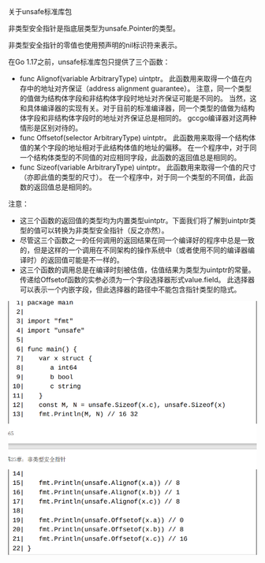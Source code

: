 关于unsafe标准库包

非类型安全指针是指底层类型为unsafe.Pointer的类型。

非类型安全指针的零值也使用预声明的nil标识符来表示。

在Go 1.17之前，unsafe标准库包只提供了三个函数：

   - func Alignof(variable ArbitraryType) uintptr。 此函数用来取得一个值在内存中的地址对齐保证（address alignment guarantee）。 注意，同一个类型的值做为结构体字段和非结构体字段时地址对齐保证可能是不同的。 当然，这和具体编译器的实现有关。对于目前的标准编译器，同一个类型的值做为结构体字段和非结构体字段时的地址对齐保证总是相同的。 gccgo编译器对这两种情形是区别对待的。
   - func Offsetof(selector ArbitraryType) uintptr。 此函数用来取得一个结构体值的某个字段的地址相对于此结构体值的地址的偏移。 在一个程序中，对于同一个结构体类型的不同值的对应相同字段，此函数的返回值总是相同的。
   - func Sizeof(variable ArbitraryType) uintptr。 此函数用来取得一个值的尺寸（亦即此值的类型的尺寸）。 在一个程序中，对于同一个类型的不同值，此函数的返回值总是相同的。

注意：

   - 这三个函数的返回值的类型均为内置类型uintptr。下面我们将了解到uintptr类型的值可以转换为非类型安全指针（反之亦然）。
   - 尽管这三个函数之一的任何调用的返回结果在同一个编译好的程序中总是一致的，但是这样的一个调用在不同架构的操作系统中（或者使用不同的编译器编译时）的返回值可能是不一样的。
   - 这三个函数的调用总是在编译时刻被估值，估值结果为类型为uintptr的常量。传递给Offsetof函数的实参必须为一个字段选择器形式value.field。 此选择器可以表示一个内嵌字段，但此选择器的路径中不能包含指针类型的隐式。

![](iamges/../images/25-1.png)

